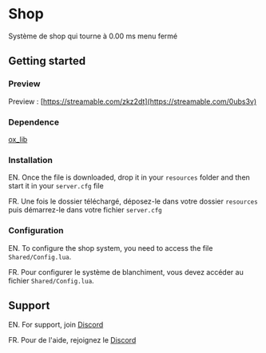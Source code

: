 # Shop
 
 Système de shop qui tourne à 0.00 ms menu fermé

## Getting started

### Preview
Preview : [https://streamable.com/zkz2dt](https://streamable.com/0ubs3v)

### Dependence 
[ox_lib](https://github.com/overextended/ox_lib/releases)

### Installation

EN. Once the file is downloaded, drop it in your `resources` folder and then start it in your `server.cfg` file

FR. Une fois le dossier téléchargé, déposez-le dans votre dossier `resources` puis démarrez-le dans votre fichier `server.cfg`

### Configuration

EN. To configure the shop system, you need to access the file `Shared/Config.lua`.

FR. Pour configurer le système de blanchiment, vous devez accéder au fichier `Shared/Config.lua`.

## Support

EN. For support, join [Discord](https://discord.gg/HHkX4Ay9MJ)

FR. Pour de l'aide, rejoignez le [Discord](https://discord.gg/HHkX4Ay9MJ)
